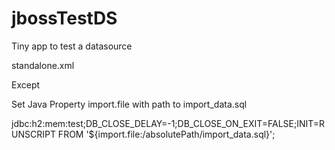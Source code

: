 # jbossTestDS
Tiny app to test a datasource

standalone.xml

Except

Set Java Property import.file with path to import_data.sql

<connection-url>jdbc:h2:mem:test;DB_CLOSE_DELAY=-1;DB_CLOSE_ON_EXIT=FALSE;INIT=RUNSCRIPT FROM '${import.file:/absolutePath/import_data.sql}';</connection-url>
